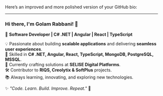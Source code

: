 Here’s an improved and more polished version of your GitHub bio:  

---

### Hi there, I'm Golam Rabbani! 👋  
🚀 **Software Developer | C# .NET | Angular | React | TypeScript**  

💡 Passionate about building **scalable applications** and delivering **seamless user experiences**.  
🔹 Skilled in **C# .NET, Angular, React, TypeScript, MongoDB, PostgreSQL, MSSQL**.  
💼 Currently crafting solutions at **SELISE Digital Platforms**.  
🛠 Contributor to **RIQS, Creolytix & SoftPlus** projects.  
📚 Always learning, innovating, and exploring new technologies.  

✨ *"Code. Learn. Build. Improve. Repeat."* 🚀  

